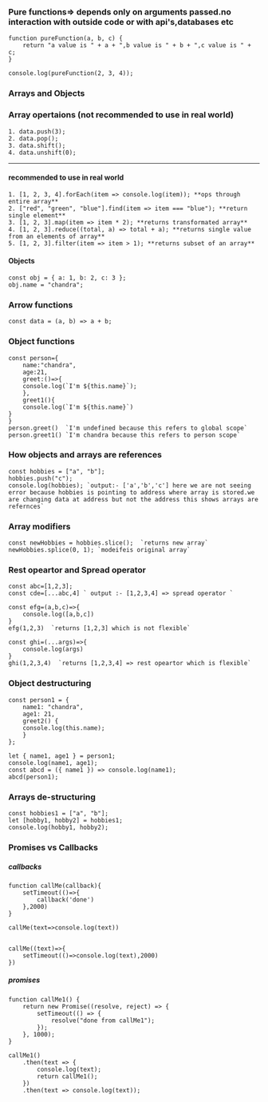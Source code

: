 ### Pure functions=> depends only on arguments passed.no interaction with outside code or with api's,databases etc

```
function pureFunction(a, b, c) {
	return "a value is " + a + ",b value is " + b + ",c value is " + c;
}

console.log(pureFunction(2, 3, 4));
```

### Arrays and Objects

### Array opertaions (not recommended to use in real world)

```
1. data.push(3);
2. data.pop();
3. data.shift();
4. data.unshift(0);
```

---

#### recommended to use in real world

```
1. [1, 2, 3, 4].forEach(item => console.log(item)); **ops through entire array**
2. ["red", "green", "blue"].find(item => item === "blue"); **return single element**
3. [1, 2, 3].map(item => item * 2); **returns transformated array**
4. [1, 2, 3].reduce((total, a) => total + a); **returns single value from an elements of array**
5. [1, 2, 3].filter(item => item > 1); **returns subset of an array**
```

#### Objects

```
const obj = { a: 1, b: 2, c: 3 };
obj.name = "chandra";
```

### Arrow functions

```
const data = (a, b) => a + b;
```

### Object functions

```
const person={
    name:"chandra",
    age:21,
    greet:()=>{
	console.log(`I'm ${this.name}`);
	},
	greet1(){
	console.log(`I'm ${this.name}`)
}
}
person.greet()  `I'm undefined because this refers to global scope`
person.greet1() `I'm chandra because this refers to person scope`
```

### How objects and arrays are references

```
const hobbies = ["a", "b"];
hobbies.push("c");
console.log(hobbies); `output:- ['a','b','c'] here we are not seeing error because hobbies is pointing to address where array is stored.we are changing data at address but not the address this shows arrays are refernces`
```

### Array modifiers

```
const newHobbies = hobbies.slice();  `returns new array`
newHobbies.splice(0, 1); `modeifeis original array`
```

### Rest opeartor and Spread operator

```
const abc=[1,2,3];
const cde=[...abc,4] ` output :- [1,2,3,4] => spread operator `

const efg=(a,b,c)=>{
	console.log([a,b,c])
}
efg(1,2,3)  `returns [1,2,3] which is not flexible`

const ghi=(...args)=>{
	console.log(args)
}
ghi(1,2,3,4)  `returns [1,2,3,4] => rest opeartor which is flexible`
```

### Object destructuring

```
const person1 = {
	name1: "chandra",
	age1: 21,
	greet2() {
	console.log(this.name);
	}
};

let { name1, age1 } = person1;
console.log(name1, age1);
const abcd = ({ name1 }) => console.log(name1);
abcd(person1);
```

### Arrays de-structuring

```
const hobbies1 = ["a", "b"];
let [hobby1, hobby2] = hobbies1;
console.log(hobby1, hobby2);
```

### Promises vs Callbacks

##### callbacks

```
function callMe(callback){
	setTimeout(()=>{
		callback('done')
	},2000)
}

callMe(text=>console.log(text))


callMe((text)=>{
	setTimeout(()=>console.log(text),2000)
})
```

##### promises

```
function callMe1() {
	return new Promise((resolve, reject) => {
		setTimeout(() => {
			resolve("done from callMe1");
		});
	}, 1000);
}

callMe1()
	.then(text => {
		console.log(text);
		return callMe1();
	})
	.then(text => console.log(text));
```

